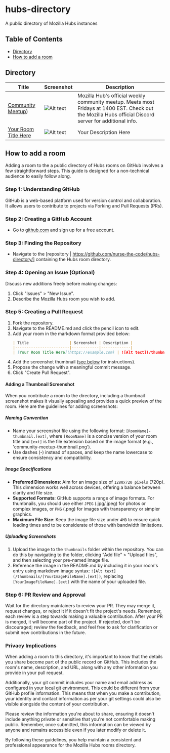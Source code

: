 # hubs-directory
A public directory of Mozilla Hubs instances

## Table of Contents
- [Directory](#directory)
- [How to add a room](#how-to-add-a-room)


## Directory

| Title                  | Screenshot | Description |
|------------------------|------------|-------------|
| [Community Meetup](https://hubs.mozilla.com/NXdJLZB/community-meetup/)) | ![Alt text](/thumbnails/community-meetup-thumbnail.jpg) | Mozilla Hub's official weekly community meetup. Meets most Fridays at 1400 EST. Check out the Mozilla Hubs official Discord server for additional info. |
| [Your Room Title Here](https://example.com) | ![Alt text](/thumbnails/your-image-thumbnail.jpg) | Your Description Here | <!-- Leave this line in place; place new rooms above this line -->


## How to add a room
Adding a room to the a public directory of Hubs rooms on GitHub involves a few straightforward steps. This guide is designed for a non-technical audience to easily follow along.

### **Step 1: Understanding GitHub**

GitHub is a web-based platform used for version control and collaboration. It allows users to contribute to projects via Forking and Pull Requests (PRs).

### **Step 2: Creating a GitHub Account**

- Go to [github.com](https://github.com) and sign up for a free account.

### **Step 3: Finding the Repository**

- Navigate to the [repository | https://github.com/nurse-the-code/hubs-directory/] containing the Hubs room directory.

### **Step 4: Opening an Issue (Optional)**

Discuss new additions freely before making changes:
1. Click "Issues" > "New Issue".
2. Describe the Mozilla Hubs room you wish to add.

### **Step 5: Creating a Pull Request**

1. Fork the repository.
2. Navigate to the README.md and click the pencil icon to edit.
3. Add your room in the markdown format provided below:
    ```markdown
    | Title                  | Screenshot | Description |
    |------------------------|------------|-------------|
    | [Your Room Title Here](https://example.com) | ![Alt text](/thumbnails/yourimage.jpg) | Your Description Here |
    ```
4. Add the screenshot thumbnail ([see below](#adding-a-thumbnail-screenshot) for instructions).
5. Propose the change with a meaningful commit message.
6. Click "Create Pull Request".

#### **Adding a Thumbnail Screenshot**

When you contribute a room to the directory, including a thumbnail screenshot makes it visually appealing and provides a quick preview of the room. Here are the guidelines for adding screenshots:

##### **Naming Convention**

- Name your screenshot file using the following format: `[RoomName]-thumbnail.[ext]`, where `[RoomName]` is a concise version of your room title and `[ext]` is the file extension based on the image format (e.g., 'community-meetup-thumbnail.png').
- Use dashes (-) instead of spaces, and keep the name lowercase to ensure consistency and compatibility.

##### **Image Specifications**

- **Preferred Dimensions**: Aim for an image size of `1280x720 pixels` (720p). This dimension works well across devices, offering a balance between clarity and file size.
- **Supported Formats**: GitHub supports a range of image formats. For thumbnails, you should use either `JPEG` (.jpg/.jpeg) for photos or complex images, or `PNG` (.png) for images with transparency or simpler graphics.
- **Maximum File Size**: Keep the image file size under `4MB` to ensure quick loading times and to be considerate of those with bandwidth limitations.

##### **Uploading Screenshots**

1. Upload the image to the `thumbnails` folder within the repository. You can do this by navigating to the folder, clicking "Add file" > "Upload files", and then selecting your pre-named image file.
2. Reference the image in the README.md by including it in your room's entry using markdown image syntax: `![Alt text](/thumbnails/[YourImageFileName].[ext])`, replacing `[YourImageFileName].[ext]` with the name of your uploaded file.


### **Step 6: PR Review and Approval**

Wait for the directory maintainers to review your PR. They may merge it, request changes, or reject it if it doesn't fit the project's needs. Remember, each review is a step towards making a valuable contribution. After your PR is merged, it will become part of the project. If rejected, don't be discouraged; review the feedback, and feel free to ask for clarification or submit new contributions in the future.


### Privacy Implications

When adding a room to this directory, it's important to know that the details you share become part of the public record on GitHub. This includes the room's name, description, and URL, along with any other information you provide in your pull request.

Additionally, your git commit includes your name and email address as configured in your local git environment. This could be different from your GitHub profile information. This means that when you make a contribution, your identity and contact information as per your git settings could also be visible alongside the content of your contribution.

Please review the information you're about to share, ensuring it doesn't include anything private or sensitive that you're not comfortable making public. Remember, once submitted, this information can be viewed by anyone and remains accessible even if you later modify or delete it.


By following these guidelines, you help maintain a consistent and professional appearance for the Mozilla Hubs rooms directory.
